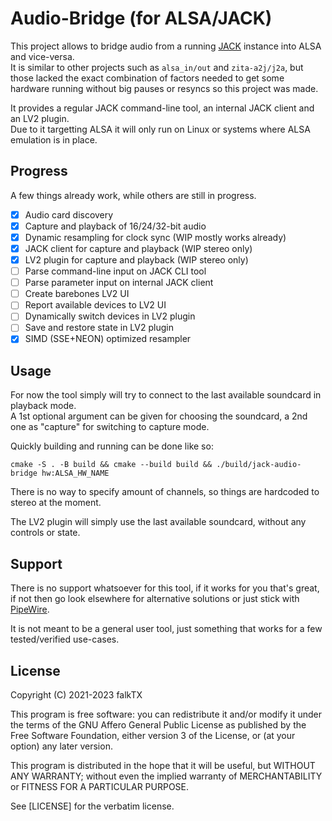 # Audio-Bridge (for ALSA/JACK)

This project allows to bridge audio from a running [JACK](https://jackaudio.org/) instance into ALSA and vice-versa.  
It is similar to other projects such as `alsa_in/out` and `zita-a2j/j2a`, but those lacked the exact combination of factors needed to get some hardware running without big pauses or resyncs so this project was made.

It provides a regular JACK command-line tool, an internal JACK client and an LV2 plugin.  
Due to it targetting ALSA it will only run on Linux or systems where ALSA emulation is in place.

## Progress

A few things already work, while others are still in progress.

- [x] Audio card discovery
- [x] Capture and playback of 16/24/32-bit audio
- [x] Dynamic resampling for clock sync (WIP mostly works already)
- [x] JACK client for capture and playback (WIP stereo only)
- [x] LV2 plugin for capture and playback (WIP stereo only)
- [ ] Parse command-line input on JACK CLI tool
- [ ] Parse parameter input on internal JACK client
- [ ] Create barebones LV2 UI
- [ ] Report available devices to LV2 UI
- [ ] Dynamically switch devices in LV2 plugin
- [ ] Save and restore state in LV2 plugin
- [x] SIMD (SSE+NEON) optimized resampler

## Usage

For now the tool simply will try to connect to the last available soundcard in playback mode.  
A 1st optional argument can be given for choosing the soundcard, a 2nd one as "capture" for switching to capture mode.

Quickly building and running can be done like so:

```
cmake -S . -B build && cmake --build build && ./build/jack-audio-bridge hw:ALSA_HW_NAME
```

There is no way to specify amount of channels, so things are hardcoded to stereo at the moment.

The LV2 plugin will simply use the last available soundcard, without any controls or state.

## Support

There is no support whatsoever for this tool, if it works for you that's great, if not then go look elsewhere for alternative solutions or just stick with [PipeWire](https://pipewire.org/).

It is not meant to be a general user tool, just something that works for a few tested/verified use-cases.

## License

Copyright (C) 2021-2023 falkTX

This program is free software: you can redistribute it and/or modify it under the terms of the GNU Affero General Public License as published by the Free Software Foundation, either version 3 of the License, or (at your option) any later version.

This program is distributed in the hope that it will be useful, but WITHOUT ANY WARRANTY; without even the implied warranty of MERCHANTABILITY or FITNESS FOR A PARTICULAR PURPOSE.

See [LICENSE] for the verbatim license.
